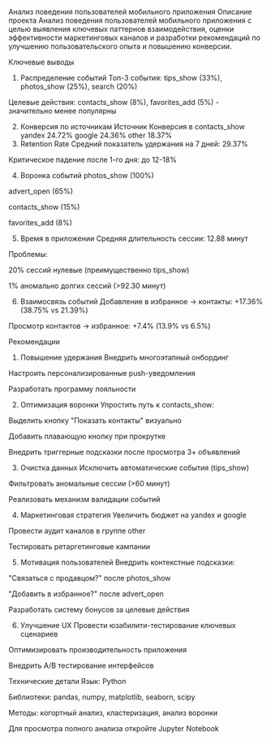 Анализ поведения пользователей мобильного приложения
Описание проекта
Анализ поведения пользователей мобильного приложения с целью выявления ключевых паттернов взаимодействия, оценки эффективности маркетинговых каналов и разработки рекомендаций по улучшению пользовательского опыта и повышению конверсии.

Ключевые выводы
1. Распределение событий
Топ-3 события: tips_show (33%), photos_show (25%), search (20%)

Целевые действия: contacts_show (8%), favorites_add (5%) - значительно менее популярны

2. Конверсия по источникам
Источник	Конверсия в contacts_show
yandex	24.72%
google	24.36%
other	18.37%
3. Retention Rate
Средний показатель удержания на 7 дней: 29.37%

Критическое падение после 1-го дня: до 12-18%

4. Воронка событий
photos_show (100%)

advert_open (65%)

contacts_show (15%)

favorites_add (8%)

5. Время в приложении
Средняя длительность сессии: 12.88 минут

Проблемы:

20% сессий нулевые (преимущественно tips_show)

1% аномально долгих сессий (>92.30 минут)

6. Взаимосвязь событий
Добавление в избранное → контакты: +17.36% (38.75% vs 21.39%)

Просмотр контактов → избранное: +7.4% (13.9% vs 6.5%)

Рекомендации
1. Повышение удержания
Внедрить многоэтапный онбординг

Настроить персонализированные push-уведомления

Разработать программу лояльности

2. Оптимизация воронки
Упростить путь к contacts_show:

Выделить кнопку "Показать контакты" визуально

Добавить плавающую кнопку при прокрутке

Внедрить триггерные подсказки после просмотра 3+ объявлений

3. Очистка данных
Исключить автоматические события (tips_show)

Фильтровать аномальные сессии (>60 минут)

Реализовать механизм валидации событий

4. Маркетинговая стратегия
Увеличить бюджет на yandex и google

Провести аудит каналов в группе other

Тестировать ретаргетинговые кампании

5. Мотивация пользователей
Внедрить контекстные подсказки:

"Связаться с продавцом?" после photos_show

"Добавить в избранное?" после advert_open

Разработать систему бонусов за целевые действия

6. Улучшение UX
Провести юзабилити-тестирование ключевых сценариев

Оптимизировать производительность приложения

Внедрить A/B тестирование интерфейсов

Технические детали
Язык: Python

Библиотеки: pandas, numpy, matplotlib, seaborn, scipy

Методы: когортный анализ, кластеризация, анализ воронки

Для просмотра полного анализа откройте Jupyter Notebook
